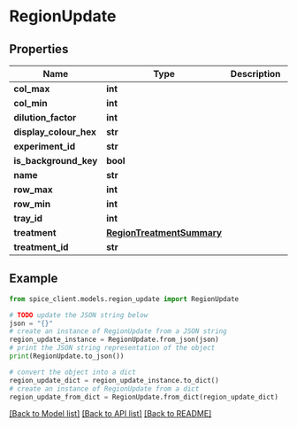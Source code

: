 # RegionUpdate


## Properties

Name | Type | Description | Notes
------------ | ------------- | ------------- | -------------
**col_max** | **int** |  | [optional] 
**col_min** | **int** |  | [optional] 
**dilution_factor** | **int** |  | [optional] 
**display_colour_hex** | **str** |  | [optional] 
**experiment_id** | **str** |  | [optional] 
**is_background_key** | **bool** |  | [optional] 
**name** | **str** |  | [optional] 
**row_max** | **int** |  | [optional] 
**row_min** | **int** |  | [optional] 
**tray_id** | **int** |  | [optional] 
**treatment** | [**RegionTreatmentSummary**](RegionTreatmentSummary.md) |  | [optional] 
**treatment_id** | **str** |  | [optional] 

## Example

```python
from spice_client.models.region_update import RegionUpdate

# TODO update the JSON string below
json = "{}"
# create an instance of RegionUpdate from a JSON string
region_update_instance = RegionUpdate.from_json(json)
# print the JSON string representation of the object
print(RegionUpdate.to_json())

# convert the object into a dict
region_update_dict = region_update_instance.to_dict()
# create an instance of RegionUpdate from a dict
region_update_from_dict = RegionUpdate.from_dict(region_update_dict)
```
[[Back to Model list]](../README.md#documentation-for-models) [[Back to API list]](../README.md#documentation-for-api-endpoints) [[Back to README]](../README.md)


